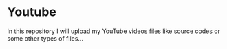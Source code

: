 # Youtube
In this repository I will upload my YouTube videos files like source codes or some other types of files...

